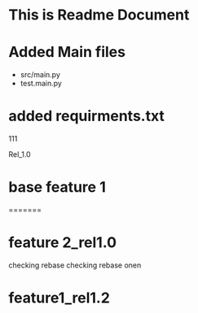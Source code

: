 # This is Readme Document

# Added Main files 

* src/main.py
* test.main.py 

# added requirments.txt 

111

Rel_1.0 


# base feature 1 
=======
# feature 2_rel1.0 

checking rebase 
checking rebase onen


# feature1_rel1.2 